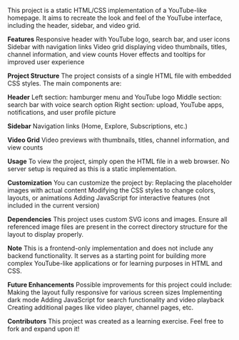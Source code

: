 This project is a static HTML/CSS implementation of a YouTube-like homepage. It aims to recreate the look and feel of the YouTube interface, including the header, sidebar, and video grid.

**Features**
Responsive header with YouTube logo, search bar, and user icons
Sidebar with navigation links
Video grid displaying video thumbnails, titles, channel information, and view counts
Hover effects and tooltips for improved user experience

**Project Structure**
The project consists of a single HTML file with embedded CSS styles. The main components are:

**Header**
Left section: hamburger menu and YouTube logo
Middle section: search bar with voice search option
Right section: upload, YouTube apps, notifications, and user profile picture

**Sidebar**
Navigation links (Home, Explore, Subscriptions, etc.)

**Video Grid**
Video previews with thumbnails, titles, channel information, and view counts

**Usage**
To view the project, simply open the HTML file in a web browser. No server setup is required as this is a static implementation.

**Customization**
You can customize the project by:
Replacing the placeholder images with actual content
Modifying the CSS styles to change colors, layouts, or animations
Adding JavaScript for interactive features (not included in the current version)

**Dependencies**
This project uses custom SVG icons and images. Ensure all referenced image files are present in the correct directory structure for the layout to display properly.

**Note**
This is a frontend-only implementation and does not include any backend functionality. It serves as a starting point for building more complex YouTube-like applications or for learning purposes in HTML and CSS.

**Future Enhancements**
Possible improvements for this project could include:
Making the layout fully responsive for various screen sizes
Implementing dark mode
Adding JavaScript for search functionality and video playback
Creating additional pages like video player, channel pages, etc.

**Contributors**
This project was created as a learning exercise. Feel free to fork and expand upon it!
